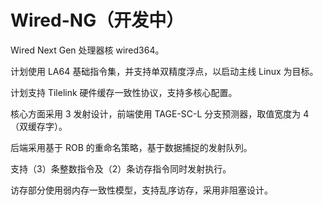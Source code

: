# Wired-NG（开发中）

Wired Next Gen 处理器核 wired364。

计划使用 LA64 基础指令集，并支持单双精度浮点，以启动主线 Linux 为目标。

计划支持 Tilelink 硬件缓存一致性协议，支持多核心配置。

核心方面采用 3 发射设计，前端使用 TAGE-SC-L 分支预测器，取值宽度为 4 （双缓存字）。

后端采用基于 ROB 的重命名策略，基于数据捕捉的发射队列。

支持（3）条整数指令及（2）条访存指令同时发射执行。

访存部分使用弱内存一致性模型，支持乱序访存，采用非阻塞设计。
